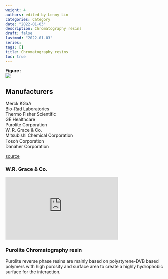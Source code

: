 ```yaml
---
weight: 4
authors: edited by Lenny Lin
categories: Category
date: "2022-01-03"
description: Chromatography resins
draft: false
lastmod: "2022-01-03"
series: 
tags: []
title: Chromatography resins
toc: true
---
```


<figcaption><b>Figure </b>: </figcaption>
<img src = "/docs/images/"/>



<!--more-->

## Manufacturers

Merck KGaA  
Bio-Rad Laboratories  
Thermo Fisher Scientific  
GE Healthcare  
Purolite Corporation  
W. R. Grace & Co.  
Mitsubishi Chemical Corporation  
Tosoh Corporation  
Danaher Corporation  

[source](https://www.grandviewresearch.com/industry-analysis/chromatography-resin-market/toc)


### W.R. Grace & Co.


<iframe width="360" height="200" src="https://www.youtube.com/embed/cyZyvACExrw" title="YouTube video player" frameborder="0" allow="accelerometer; autoplay; clipboard-write; encrypted-media; gyroscope; picture-in-picture" allowfullscreen></iframe>


### Purolite Chromatography resin

Purolite reverse phase resins are mainly based on polystyrene-DVB based polymers with high porosity and surface area to create a highly hydrophobic surface for the interaction.  
